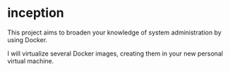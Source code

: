 # inception

This project aims to broaden your knowledge of system administration by using Docker.

I will virtualize several Docker images, creating them in your new personal virtual
machine.
